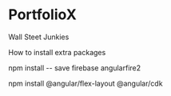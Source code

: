 # PortfolioX
Wall Steet Junkies

How to install extra packages

npm install -- save firebase angularfire2

npm install @angular/flex-layout @angular/cdk
